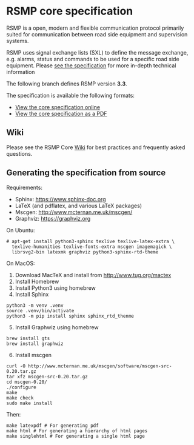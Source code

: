 # RSMP core specification

RSMP is a open, modern and flexible communication protocol primarily suited
for communication between road side equipment and supervision systems.

RSMP uses signal exchange lists (SXL) to define the message exchange, e.g.
alarms, status and commands to be used for a specific road side equipment.
Please [see the specification](https://rsmp-nordic.github.io/rsmp_core/3.3/applicability/sxl.html)
for more in-depth technical information

The following branch defines RSMP version **3.3**.

The specification is available the following formats:

* [View the core specification online](https://rsmp-nordic.github.io/rsmp_core/3.3/)
* [View the core specification as a PDF](https://github.com/rsmp-nordic/rsmp_core/releases/download/v3.3/rsmp-spec-3.3.pdf)


## Wiki
Please see the RSMP Core [Wiki](https://github.com/rsmp-nordic/rsmp_core/wiki)
for best practices and frequently asked questions.

## Generating the specification from source

Requirements:

- Sphinx: https://www.sphinx-doc.org
- LaTeX (and pdflatex, and various LaTeX packages)
- Mscgen: http://www.mcternan.me.uk/mscgen/
- Graphviz: https://graphviz.org

On Ubuntu:

```
# apt-get install python3-sphinx texlive texlive-latex-extra \
  texlive-humanities texlive-fonts-extra mscgen imagemagick \
  librsvg2-bin latexmk graphviz python3-sphinx-rtd-theme
```

On MacOS:

1. Download MacTeX and install from http://www.tug.org/mactex
2. Install Homebrew
3. Install Python3 using homebrew
4. Install Sphinx

```
python3 -m venv .venv
source .venv/bin/activate
python3 -m pip install sphinx sphinx_rtd_thenme
```

5. Install Graphwiz using homebrew
```
brew install gts
brew install graphwiz
```

6. Install mscgen

```
curl -O http://www.mcternan.me.uk/mscgen/software/mscgen-src-0.20.tar.gz
tar xfz mscgen-src-0.20.tar.gz 
cd mscgen-0.20/
./configure
make
make check
sudo make install
```

Then:

```
make latexpdf # For generating pdf
make html # For generating a hierarchy of html pages
make singlehtml # For generating a single html page
```

